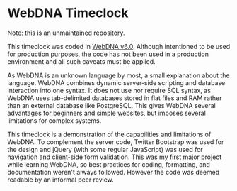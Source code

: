 WebDNA Timeclock
================

Note: this is an unmaintained repository.

This timeclock was coded in [WebDNA v6.0](http://www.webdna.us/). Although intentioned to be used for production purposes, the code has not been used in a production environment and all such caveats must be applied.

As WebDNA is an unknown language by most, a small explanation about the language. WebDNA combines dynamic server-side scripting and database interaction into one syntax. It does not use nor require SQL syntax, as WebDNA uses tab-delimited databases stored in flat files and RAM rather than an external database like PostgreSQL. This gives WebDNA several advantages for beginners and simple websites, but imposes several limitations for complex systems.

This timeclock is a demonstration of the capabilities and limitations of WebDNA. To complement the server code, Twitter Bootstrap was used for the design and jQuery (with some regular JavaScript) was used for navigation and client-side form validation. This was my first major project while learning WebDNA, so best practices for coding, formatting, and documentation weren't always followed. However the code was deemed readable by an informal peer review.